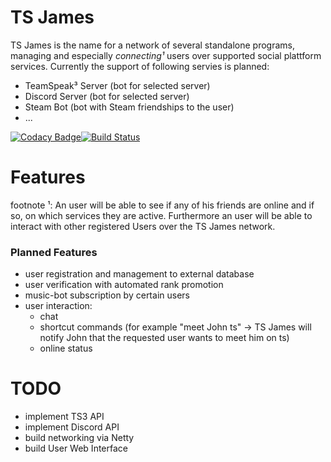 # TS James
TS James is the name for a network of several standalone programs, managing and especially _connecting¹_ users over supported social plattform services.
Currently the support of following servies is planned:
* TeamSpeak³ Server (bot for selected server)
* Discord Server (bot for selected server)
* Steam Bot (bot with Steam friendships to the user)
* ...

[![Codacy Badge](https://api.codacy.com/project/badge/Grade/d361f3474eaf4e98a7dd636182dd05aa)](https://app.codacy.com/app/PSandro/TSJames?utm_source=github.com&utm_medium=referral&utm_content=PSandro/TSJames&utm_campaign=Badge_Grade_Settings)[![Build Status](https://travis-ci.org/PSandro/TSJames.svg?branch=master)](https://travis-ci.org/PSandro/TSJames)

# Features
  footnote ¹: An user will be able to see if any of his friends are online and if so, on which services they are active. Furthermore an user will be able to interact with other registered Users over the TS James network.
### Planned Features
  - user registration and management to external database
  - user verification with automated rank promotion
  - music-bot subscription by certain users
  - user interaction:
    * chat
    * shortcut commands (for example "meet John ts" -> TS James will notify John that the requested user wants to meet him on ts)
    * online status
  
# TODO
  - implement TS3 API
  - implement Discord API
  - build networking via Netty
  - build User Web Interface

